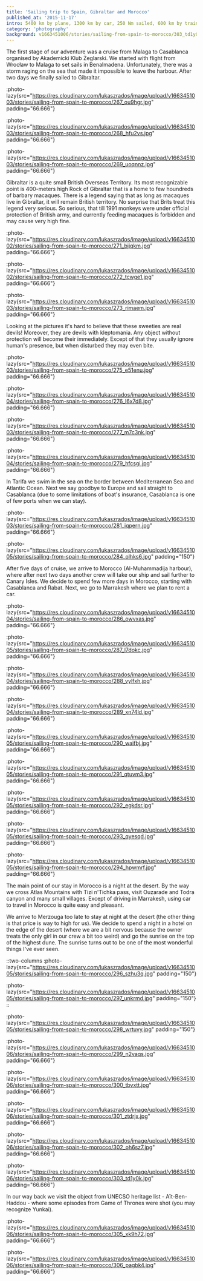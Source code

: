 ```yaml
---
title: 'Sailing trip to Spain, Gibraltar and Morocco'
published_at: '2015-11-17'
intro: 5400 km by plane, 1300 km by car, 250 Nm sailed, 600 km by train, several taxi courses and many kilometers by foot. During 15 days we visited 5 countries on two continents. I invite you to take this trip with us and see some photos!
category: 'photography'
background: v1663451006/stories/sailing-from-spain-to-morocco/303_td1y0k.jpg
---
```


The first stage of our adventure was a cruise from Malaga to Casablanca organised by Akademicki Klub Żeglarski. We started with flight from Wrocław to Malaga to set sails in Benalmadena. Unfortunately, there was a storm raging on the sea that made it impossible to leave the harbour. After two days we finally sailed to Gibraltar.

:photo-lazy{src="https://res.cloudinary.com/lukaszrados/image/upload/v1663451003/stories/sailing-from-spain-to-morocco/267_ou9hgr.jpg" padding="66.666"}

:photo-lazy{src="https://res.cloudinary.com/lukaszrados/image/upload/v1663451003/stories/sailing-from-spain-to-morocco/268_hfu2vs.jpg" padding="66.666"}

:photo-lazy{src="https://res.cloudinary.com/lukaszrados/image/upload/v1663451003/stories/sailing-from-spain-to-morocco/269_uoqnnz.jpg" padding="66.666"}

Gibraltar is a quite small British Overseas Territory. Its most recognizable point is 400-meters high Rock of Gibraltar that is a home to few houndreds of barbary macaques. There is a legend saying that as long as macaques live in Gibraltar, it will remain British territory. No surprise that Brits treat this legend very serious. So serious, that till 1991 monkeys were under official protection of British army, and currently feeding macaques is forbidden and may cause very high fine.

:photo-lazy{src="https://res.cloudinary.com/lukaszrados/image/upload/v1663451002/stories/sailing-from-spain-to-morocco/271_bjjqkm.jpg" padding="66.666"}

:photo-lazy{src="https://res.cloudinary.com/lukaszrados/image/upload/v1663451002/stories/sailing-from-spain-to-morocco/272_tcwge1.jpg" padding="66.666"}

:photo-lazy{src="https://res.cloudinary.com/lukaszrados/image/upload/v1663451003/stories/sailing-from-spain-to-morocco/273_rimaem.jpg" padding="66.666"}

Looking at the pictures it's hard to believe that these sweeties are real devils! Moreover, they are devils with kleptomania. Any object without protection will become their immediately. Except of that they usually ignore human's presence, but when disturbed they may even bite.

:photo-lazy{src="https://res.cloudinary.com/lukaszrados/image/upload/v1663451003/stories/sailing-from-spain-to-morocco/275_e51enu.jpg" padding="66.666"}

:photo-lazy{src="https://res.cloudinary.com/lukaszrados/image/upload/v1663451004/stories/sailing-from-spain-to-morocco/276_l6x7d8.jpg" padding="66.666"}

:photo-lazy{src="https://res.cloudinary.com/lukaszrados/image/upload/v1663451003/stories/sailing-from-spain-to-morocco/277_m7c3nk.jpg" padding="66.666"}

:photo-lazy{src="https://res.cloudinary.com/lukaszrados/image/upload/v1663451004/stories/sailing-from-spain-to-morocco/279_hfcsgi.jpg" padding="66.666"}

In Tarifa we swim in the sea on the border between Mediterranean Sea and Atlantic Ocean. Next we say goodbye to Europe and sail straight to Casablanca (due to some limitations of boat's insurance, Casablanca is one of few ports when we can stay).

:photo-lazy{src="https://res.cloudinary.com/lukaszrados/image/upload/v1663451003/stories/sailing-from-spain-to-morocco/281_iqpern.jpg" padding="66.666"}

:photo-lazy{src="https://res.cloudinary.com/lukaszrados/image/upload/v1663451005/stories/sailing-from-spain-to-morocco/284_olhks6.jpg" padding="150"}

After five days of cruise, we arrive to Morocco (Al-Muhammadija harbour), where after next two days another crew will take our ship and sail further to Canary Isles. We decide to spend few more days in Morocco, starting with Casablanca and Rabat. Next, we go to Marrakesh where we plan to rent a car.

:photo-lazy{src="https://res.cloudinary.com/lukaszrados/image/upload/v1663451004/stories/sailing-from-spain-to-morocco/286_owvxas.jpg" padding="66.666"}

:photo-lazy{src="https://res.cloudinary.com/lukaszrados/image/upload/v1663451005/stories/sailing-from-spain-to-morocco/287_l7dokc.jpg" padding="66.666"}

:photo-lazy{src="https://res.cloudinary.com/lukaszrados/image/upload/v1663451004/stories/sailing-from-spain-to-morocco/288_vylfxh.jpg" padding="66.666"}

:photo-lazy{src="https://res.cloudinary.com/lukaszrados/image/upload/v1663451004/stories/sailing-from-spain-to-morocco/289_xn74ld.jpg" padding="66.666"}

:photo-lazy{src="https://res.cloudinary.com/lukaszrados/image/upload/v1663451005/stories/sailing-from-spain-to-morocco/290_waifbj.jpg" padding="66.666"}

:photo-lazy{src="https://res.cloudinary.com/lukaszrados/image/upload/v1663451005/stories/sailing-from-spain-to-morocco/291_qtuvm3.jpg" padding="66.666"}

:photo-lazy{src="https://res.cloudinary.com/lukaszrados/image/upload/v1663451005/stories/sailing-from-spain-to-morocco/292_egkdsr.jpg" padding="66.666"}

:photo-lazy{src="https://res.cloudinary.com/lukaszrados/image/upload/v1663451005/stories/sailing-from-spain-to-morocco/293_qyesqd.jpg" padding="66.666"}

:photo-lazy{src="https://res.cloudinary.com/lukaszrados/image/upload/v1663451005/stories/sailing-from-spain-to-morocco/294_hpwmrf.jpg" padding="66.666"}

The main point of our stay in Morocco is a night at the desert. By the way we cross Atlas Mountains with Tizi n'Tichka pass, visit Ouzarade and Todra canyon and many small villages. Except of driving in Marrakesh, using car to travel in Morocco is quite easy and pleasant.

We arrive to Merzouga too late to stay at night at the desert (the other thing is that price is way to high for us). We decide to spend a night in a hotel on the edge of the desert (where we are a bit nervous because the owner treats the only girl in our crew a bit too weird) and go the sunrise on the top of the highest dune. The sunrise turns out to be one of the most wonderful things I've ever seen.

::two-columns
:photo-lazy{src="https://res.cloudinary.com/lukaszrados/image/upload/v1663451005/stories/sailing-from-spain-to-morocco/296_szhu3q.jpg" padding="150"}

:photo-lazy{src="https://res.cloudinary.com/lukaszrados/image/upload/v1663451005/stories/sailing-from-spain-to-morocco/297_unkrmd.jpg" padding="150"}
::

:photo-lazy{src="https://res.cloudinary.com/lukaszrados/image/upload/v1663451005/stories/sailing-from-spain-to-morocco/298_wrtuvy.jpg" padding="150"}

:photo-lazy{src="https://res.cloudinary.com/lukaszrados/image/upload/v1663451006/stories/sailing-from-spain-to-morocco/299_n2vaqs.jpg" padding="66.666"}

:photo-lazy{src="https://res.cloudinary.com/lukaszrados/image/upload/v1663451006/stories/sailing-from-spain-to-morocco/300_tbvxtt.jpg" padding="66.666"}

:photo-lazy{src="https://res.cloudinary.com/lukaszrados/image/upload/v1663451006/stories/sailing-from-spain-to-morocco/301_ztdrjx.jpg" padding="66.666"}

:photo-lazy{src="https://res.cloudinary.com/lukaszrados/image/upload/v1663451006/stories/sailing-from-spain-to-morocco/302_oh6sz7.jpg" padding="66.666"}

:photo-lazy{src="https://res.cloudinary.com/lukaszrados/image/upload/v1663451006/stories/sailing-from-spain-to-morocco/303_td1y0k.jpg" padding="66.666"}

In our way back we visit the object from UNECSO heritage list - Aït-Ben-Haddou - where some episodes from Game of Thrones were shot (you may recognize Yunkai).

:photo-lazy{src="https://res.cloudinary.com/lukaszrados/image/upload/v1663451006/stories/sailing-from-spain-to-morocco/305_xk9h72.jpg" padding="66.666"}

:photo-lazy{src="https://res.cloudinary.com/lukaszrados/image/upload/v1663451006/stories/sailing-from-spain-to-morocco/306_pagbk4.jpg" padding="66.666"}
